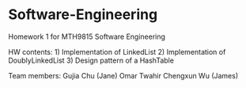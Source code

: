 # Software-Engineering

Homework 1 for MTH9815 Software Engineering

HW contents: 1) Implementation of LinkedList 2) Implementation of DoublyLinkedList 3) Design pattern of a HashTable

Team members:
Gujia Chu (Jane)
Omar Twahir
Chengxun Wu (James)
